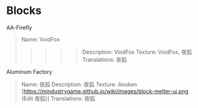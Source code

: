 # Blocks

AA-Firefly
> Name: VoidFox     
>>>>> Description: VoidFox     Texture: VoidFox, 夜狐     Translations: 夜狐

Aluminum Factory
> Name: 夜狐     Description: 夜狐     Texture: Anuken [https://mindustrygame.github.io/wiki/images/block-melter-ui.png (Edit 夜狐)]     Translations: 夜狐
